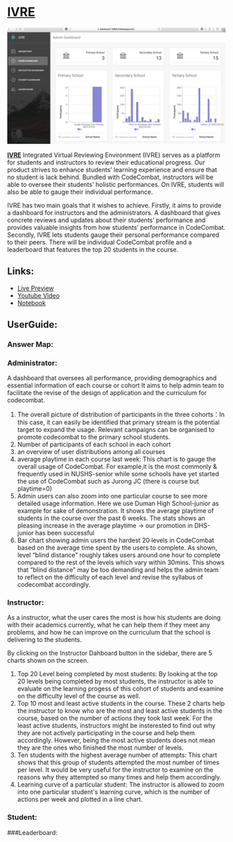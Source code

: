 # [IVRE](https://dashboard-10955.firebaseapp.com/)
![Admin Dashboard](IVRE.png)

**[IVRE](https://dashboard-10955.firebaseapp.com/)** Integrated Virtual Reviewing Environment (IVRE) serves as a platform for students and instructors to review their educational progress. Our product strives to enhance students’ learning experience and ensure that no student is lack behind. Bundled with CodeCombat, instructors will be able to oversee their students’ holistic performances. On IVRE, students will also be able to gauge their individual performance.

IVRE has two main goals that it wishes to achieve. Firstly, it aims to provide a dashboard for instructors and the administrators. A dashboard that gives concrete reviews and updates about their students’ performance and provides valuable insights from how students’ performance in CodeCombat. Secondly, IVRE lets students gauge their personal performance compared to their peers. There will be individual CodeCombat profile and a leaderboard that features the top 20 students in the course. 



## Links:

+ [Live Preview](https://dashboard-10955.firebaseapp.com/)
+ [Youtube Video]()
+ [Notebook](https://colab.research.google.com/drive/1bH-td7R2Ic7U3FpAMYkIkEaSM64n3Uhq)

## UserGuide:

### Answer Map:


### Administrator:
A dashboard that oversees all performance, providing demographics and essential information of each course or cohort 
It aims to help admin team to facilitate the revise of the design of application and the curriculum for codecombat.

1. The overall picture of distribution of participants in the three cohorts：In this case, it can easily be identified that primary stream is the potential target to expand the usage. Relevant campaigns can be organised to promote codecombat to the primary school students.
2. Number of participants of each school in each cohort
3. an overview of user distributions among all courses
4. average playtime in each course last week: This chart is to gauge the overall usage of CodeCombat. For example,it is the most commonly & frequently used in NUSHS-senior while some schools have yet started the use of CodeCombat such as Jurong JC (there is course but playtime=0)
5. Admin users can also zoom into one particular course to see more detailed usage information. Here we use Duman High School-junior as example for sake of demonstration. It shows the average playtime of students in the course over the past 6 weeks. The stats shows an pleasing increase in the average playtime -> our promotion in DHS-junior has been successful
6. Bar chart showing admin users the hardest 20 levels in CodeCombat based on the average time spent by the users to complete. As shown, level “blind distance” roughly takes users around one hour to complete compared to the rest of the levels which vary within 30mins. This shows that “blind distance” may be too demanding and helps the admin team to reflect on the difficulty of each level  and revise the syllabus of codecombat accordingly. 



### Instructor:
As a instructor, what the user cares the most is how his students are doing with their academics currently, what he can help them if they meet any problems, and how he can improve on the curriculum that the school is delivering to the students. 

By clicking on the Instructor Dahboard button in the sidebar, there are 5 charts shown on the screen.
1. Top 20 Level being completed by most students: By looking at the top 20 levels being completed by most students, the instructor is able to evaluate on the learning progess of this cohort of students and examine on the difficulty level of the course as well. 
2. Top 10 most and least active students in the course. These 2 charts help the instructor to know who are the most and least active students in the course, based on the number of actions they took last week. For the least active students, instructors might be insterested to find out why they are not actively participating in the course and help them accordingly. However, being the most active students does not mean they are the ones who finished the most number of levels. 
3. Ten students with the highest average number of attempts: This chart shows that this group of students attempted the most number of times per level. It would be very useful for the instructor to examine on the reasons why they attempted so many times and help them accordingly.
4. Learning curve of a particular student: The instructor is allowed to zoom into one particular student's learning curve, which is the number of actions per week and plotted in a line chart.

### Student: 

###Leaderboard: 







